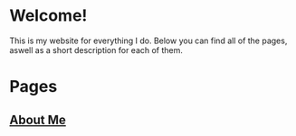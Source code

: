 # Welcome!

This is my website for everything I do. Below you can find all of the pages, aswell as a short description for each of them.

# Pages

## [About Me](aboutme)

